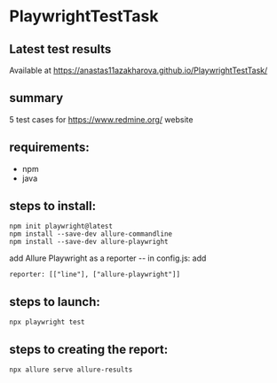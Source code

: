 # PlaywrightTestTask

## Latest test results
Available at https://anastas11azakharova.github.io/PlaywrightTestTask/

## summary
5 test cases for https://www.redmine.org/ website

## requirements:
- npm
- java

## steps to install:
```
npm init playwright@latest
npm install --save-dev allure-commandline
npm install --save-dev allure-playwright
```
add Allure Playwright as a reporter -- in config.js: add 
```
reporter: [["line"], ["allure-playwright"]]
```

## steps to launch:
```
npx playwright test
```

## steps to creating the report:
```
npx allure serve allure-results
```